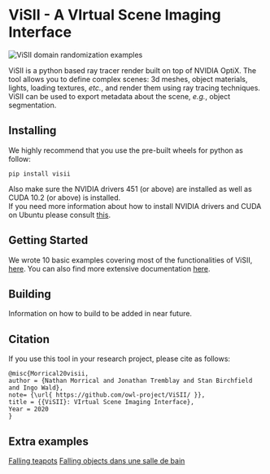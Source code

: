 # ViSII - A VIrtual Scene Imaging Interface

![ViSII domain randomization examples](https://imgur.com/7wRrac9.jpg)

ViSII is a python based ray tracer render built on top of NVIDIA OptiX. 
The tool allows you to define complex scenes: 3d meshes, object materials, lights, loading textures, _etc._, and render 
them using ray tracing techniques. 
ViSII can be used to export metadata about the scene, _e.g._, object segmentation. 


<!--
This library provides a simple, primarily python-user targeted, interface to rendering images of a virtual scene. Its key cornerstones are:

a) a relatively simple, RTX/OptiX-accelerated path tracer, and
b) a interface (available in both python and C) for declaring a scene, doing basic modifications to it, and rendering images

 The two primary goals of this lirary are
a) ease of use (in particular, for non-expert users, and from languages like python), and
b) ease of deployment (ie, allowing headless rendering, minimal dependenies, etc).
To be clear: There will be more sophisitcated renderers out there, as well as faster ones, better ones, etc;
the goal of _this_ project is to offer something that's easy to get started with.
 -->
## Installing

We highly recommend that you use the pre-built wheels for python as follow: 
```
pip install visii
```
Also make sure the NVIDIA drivers 451 (or above) are installed as well as CUDA 10.2 (or above) is installed.  
If you need more information about how to install NVIDIA drivers and CUDA on Ubuntu please consult
[this](https://ingowald.blog/installing-the-latest-nvidia-driver-cuda-and-optix-on-linux-ubuntu-18-04/).


## Getting Started 

We wrote 10 basic examples covering most of the functionalities of ViSII, [here](examples/). 
You can also find more extensive documentation [here](https://owl-project.github.io/ViSII/).

## Building 

Information on how to build to be added in near future. 

<!-- Although we do not recommend building visii from scratch. Here are the rudimentary 
requirements: 
-->
## Citation

If you use this tool in your research project, please cite as follows:

    @misc{Morrical20visii,
    author = {Nathan Morrical and Jonathan Tremblay and Stan Birchfield and Ingo Wald},
    note= {\url{ https://github.com/owl-project/ViSII/ }},
    title = {{ViSII}: VIrtual Scene Imaging Interface},
    Year = 2020
    }

## Extra examples

[Falling teapots](https://imgur.com/aIqd9xP)
[Falling objects dans une salle de bain]()

<!-- ## Code Structure

- submodules/ : external git submodule dependencies to build this
- visii/ : the (static) library that provides the renderer
    - visii/scene/ : code that maintains the visii "scene graph"
    - visii/render/ : the actual renderer(s) provided in this library
- cAPI/ : a extern "C" shared library/DLL interface for this library
- python/ : python interface for this library
- (?) tools/ : importer tools, as required for samples

## Building

todo

## Samples

todo: need (at least) the following samples

- load an OBJ file, declare camera and light, render an image, save as ppm

- same as before, but do simple omdification of scene (ie, rotate it)

- same as before, but two scene (probably need way of "naming" objects when loading), with one rotating around the other

- same as before, but also render depth, and primID -->
